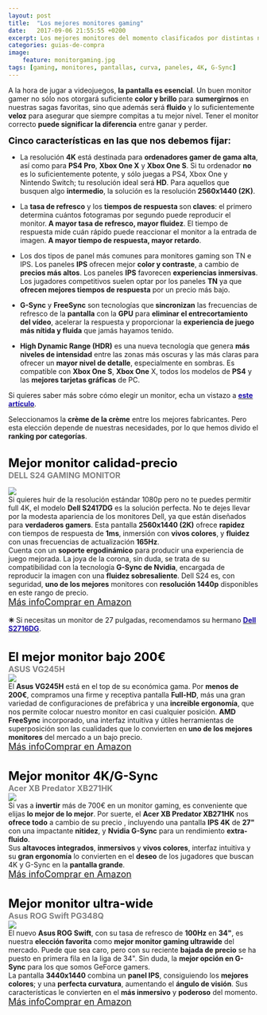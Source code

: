 ```yaml
---
layout: post
title:  "Los mejores monitores gaming"
date:   2017-09-06 21:55:55 +0200
excerpt: Los mejores monitores del momento clasificados por distintas necesidades gamer&#58; resolución, alta tasa de refresco, colores vibrantes, y las tecnologías más modernas.
categories: guias-de-compra
image:
    feature: monitorgaming.jpg
tags: [gaming, monitores, pantallas, curva, paneles, 4K, G-Sync]
---
```

<!--more-->
<!-- more -->
A la hora de jugar a videojuegos, <b>la pantalla es esencial</b>. Un buen monitor gamer no sólo nos otorgará suficiente <b>color y brillo</b> para <b>sumergirnos</b> en nuestras sagas favoritas, sino que además será <b>fluido</b> y lo suficientemente <b>veloz</b> para asegurar que siempre compitas a tu mejor nivel. Tener el monitor correcto <b>puede significar la diferencia</b> entre ganar y perder. 

<b><font size="4" color="black">Cinco características en las que nos debemos fijar:</font></b><br>

- La resolución <b>4K</b> está destinada para <b>ordenadores gamer de gama alta</b>, así como para <b>PS4 Pro</b>, <b>Xbox One X</b> y <b>Xbox One S</b>. Si tu ordenador <b>no</b> es lo suficientemente potente, y sólo juegas a PS4, Xbox One y Nintendo Switch; tu resolución ideal será <b>HD</b>. Para aquellos que busquen algo <b>intermedio</b>, la solución es la resolución <b>2560x1440 (2K)</b>. 


- La <b>tasa de refresco</b> y los <b>tiempos de respuesta </b> son<b> claves</b>: el primero determina cuántos fotogramas por segundo puede reproducir el monitor.<b> A mayor tasa de refresco, mayor fluidez</b>. El tiempo de respuesta mide cuán rápido puede reaccionar el monitor a la entrada de imagen. <b>A mayor tiempo de respuesta, mayor retardo</b>.

- Los dos tipos de panel más comunes para monitores gaming son TN e IPS.  Los paneles <b>IPS</b> ofrecen mejor <b>color y contraste</b>, a cambio de <b>precios más altos</b>. Los paneles <b>IPS</b> favorecen <b>experiencias inmersivas</b>. Los jugadores competitivos suelen optar por los paneles <b>TN</b> ya que <b>ofrecen mejores tiempos de respuesta</b> por un precio más bajo.

- <b>G-Sync</b> y <b>FreeSync</b> son tecnologías que<b> sincronizan</b> las frecuencias de refresco de la <b>pantalla</b> con la <b>GPU</b> para <b>eliminar el entrecortamiento del vídeo</b>, acelerar la respuesta y proporcionar la <b>experiencia de juego más nítida y fluida</b> que jamás hayamos tenido.


- <b>High Dynamic Range (HDR)</b> es una nueva tecnología que genera <b>más niveles de intensidad</b> entre las zonas más oscuras y las más claras para ofrecer un <b>mayor nivel de detalle</b>, especialmente en sombras. Es compatible con <b>Xbox One S</b>, <b>Xbox One</b> X, todos los modelos de <b>PS4</b> y las <b>mejores tarjetas gráficas</b> de PC.

Si quieres saber más sobre cómo elegir un monitor, echa un vistazo a <b><a href="/guias-de-compra/como-elegir-que-monitor-comprar/"><font color="#1a0dab">este artículo</font></a></b>.

Seleccionamos la <b>crème de la crème</b> entre los mejores fabricantes. Pero esta elección depende de nuestras necesidades, por lo que hemos divido el <b>ranking por categorías</b>. 
<br><br>
<!--  MEJOR MONITOR CALIDAD-PRECCIO -->
<b><font size="5" color="black">Mejor monitor calidad-precio</font></b><br>
<b><font color="grey" size="3">DELL S24 GAMING MONITOR</font></b>
<div id="container">
    <div id="floated"><img class="wrap" src="http://i.imgur.com/nud9328.png"> 
</div>
    Si quieres huir de la resolución estándar 1080p pero no te puedes permitir full 4K, el modelo <b>Dell S2417DG</b> es la solución perfecta. No te dejes llevar por la modesta apariencia de los monitores Dell, ya que están diseñados para <b>verdaderos gamers</b>. Esta pantalla <b>2560x1440 (2K)</b> ofrece <b>rapidez</b> con tiempos de respuesta de <b> 1ms</b>, inmersión con <b>vivos colores</b>, y <b>fluidez</b> con unas frecuencias de actualización <b>165Hz</b>.
</div>Cuenta con un <b>soporte ergodinámico</b> para producir una experiencia de juego mejorada.  La joya de la corona, sin duda, se trata de su compatibilidad con la tecnología <b>G-Sync de Nvidia</b>, encargada de reproducir la imagen con una <b>fluidez sobresaliente</b>. Dell S24 es, con seguridad, <b>uno de los mejores</b> monitores con <b>resolución 1440p</b> disponibles en este rango de precio.
<br><a href="/guias-de-compra/rewiew-S2417DG/" target="_blank" class="btn-infor"><font size="4">Más info</font></a><a href="aa" target="_blank" class="btn-ama"><font size="4">Comprar en Amazon</font></a>
<br>
<br>
<b>✳</b> Si necesitas un monitor de 27 pulgadas, recomendamos su hermano <b><a href="aa"><font color="#1a0dab">Dell S2716DG</font></a></b>.
<br>
<br>
<br>
<!----------- MEJOR MONITOR BAJO 200€ ---------->
<b><font size="5" color="black">El mejor monitor bajo 200€</font></b><br>
<b><font color="grey" size="3">ASUS VG245H</font></b>
<div id="container">
    <div id="floated"><img class="wrap" src="http://i.imgur.com/oDiVA6I.png"> 
</div>
     El <b>Asus VG245H</b> está en el top de su económica gama. Por <b>menos de 200€</b>, compramos una firme y receptiva pantalla <b>Full-HD</b>, más una gran variedad de configuraciones de prefábrica y una <b>increible ergonomía</b>, que nos permite colocar nuestro monitor en casi cualquier posición. <b> AMD FreeSync</b> incorporado, una interfaz intuitiva y útiles herramientas de superposición son las cualidades que lo convierten en <b>uno de los mejores monitores</b> del mercado a un bajo precio.
</div>
<a href="aa" target="_blank" class="btn-infor"><font size="4">Más info</font></a><a href="aa" target="_blank" class="btn-ama"><font size="4">Comprar en Amazon</font></a>
<br>
<br>
<br>
<!---------- MEJOR MONITOR 4K/G-SYNC -------->
<b><font size="5" color="black">Mejor monitor 4K/G-Sync</font></b><br>
<b><font color="grey" size="3">Acer XB Predator XB271HK</font></b>
<div id="container">
    <div id="floated"><img class="wrap" src="http://i.imgur.com/oCJZ796.jpg"> 
</div>
    Si vas a <b>invertir</b> más de 700€ en un monitor gaming, es conveniente que elijas <b>lo mejor de lo mejor</b>. Por suerte, el <b>Acer XB Predator XB271HK</b> nos <b>ofrece todo</b> a cambio de su precio , incluyendo una pantalla <b>IPS 4K</b> de <b>27"</b> con una impactante <b>nitidez</b>, y <b>Nvidia G-Sync</b> para un rendimiento <b>extra-fluido</b>.
</div> Sus <b>altavoces integrados</b>, <b>inmersivos</b> y <b>vivos colores</b>, interfaz intuitiva y  su <b>gran ergonomía</b> lo convierten en el <b>deseo</b> de los jugadores que buscan 4K y G-Sync en la <b>pantalla grande</b>.<br>
<a href="aa" target="_blank" class="btn-infor"><font size="4">Más info</font></a><a href="aa" target="_blank" class="btn-ama"><font size="4">Comprar en Amazon</font></a>
<br>
<br>
<br>
<!---------- MEJOR MONITOR ULTRA-WIDE ------------>
<b><font size="5" color="black">Mejor monitor ultra-wide</font></b><br>
<b><font color="grey" size="3">Asus ROG Swift PG348Q</font></b>
<div id="container">
    <div id="floated"><img class="wrap" src="http://i.imgur.com/7ai4nEk.png"> 
</div>
    El nuevo <b>Asus ROG Swift</b>, con su tasa de refresco de <b>100Hz</b> en <b>34"</b>, es nuestra <b>elección favorita</b> como <b>mejor monitor gaming ultrawide</b> del mercado. Puede que sea caro, pero con su reciente <b>bajada de precio</b> se ha puesto en primera fila en la liga de 34". Sin duda, la <b>mejor opción en G-Sync</b> para los que somos GeForce gamers.
</div>La pantalla <b>3440x1440</b> combina un <b>panel IPS</b>, consiguiendo los <b>mejores colores</b>; y una <b>perfecta curvatura</b>, aumentando el <b>ángulo de visión</b>. Sus características le convierten en el <b>más inmersivo</b> y <b>poderoso</b> del momento.<br>
<a href="aa" target="_blank" class="btn-infor"><font size="4">Más info</font></a><a href="aa" target="_blank" class="btn-ama"><font size="4">Comprar en Amazon</font></a>